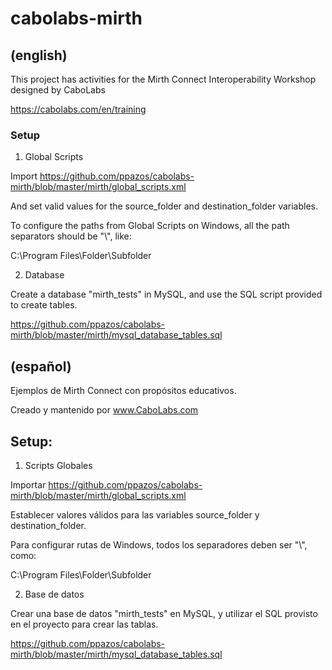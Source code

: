 # cabolabs-mirth

## (english)

This project has activities for the Mirth Connect Interoperability Workshop designed by CaboLabs

https://cabolabs.com/en/training

### Setup

1. Global Scripts

Import https://github.com/ppazos/cabolabs-mirth/blob/master/mirth/global_scripts.xml

And set valid values for the source_folder and destination_folder variables.

To configure the paths from Global Scripts on Windows, all the path separators should be "\\", like:

C:\\Program Files\\Folder\\Subfolder


2. Database

Create a database "mirth_tests" in MySQL, and use the SQL script provided to create tables.

https://github.com/ppazos/cabolabs-mirth/blob/master/mirth/mysql_database_tables.sql



## (español)

Ejemplos de Mirth Connect con propósitos educativos.

Creado y mantenido por www.CaboLabs.com


## Setup:

1. Scripts Globales

Importar https://github.com/ppazos/cabolabs-mirth/blob/master/mirth/global_scripts.xml

Establecer valores válidos para las variables source_folder y destination_folder.

Para configurar rutas de Windows, todos los separadores deben ser "\\", como:

C:\\Program Files\\Folder\\Subfolder


2. Base de datos

Crear una base de datos "mirth_tests" en MySQL, y utilizar el SQL provisto en el proyecto para crear las tablas.

https://github.com/ppazos/cabolabs-mirth/blob/master/mirth/mysql_database_tables.sql
